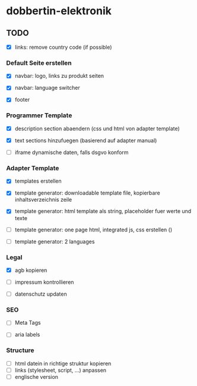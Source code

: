 # dobbertin-elektronik
 
## TODO

- [x] links: remove country code (if possible)

### Default Seite erstellen
- [x] navbar: logo, links zu produkt seiten
- [x] navbar: language switcher
- [x] footer


### Programmer Template
- [x] description section abaendern (css und html von adapter template)
- [x] text sections hinzufuegen (basierend auf adapter manual)
- [ ] iframe dynamische daten, falls dsgvo konform


### Adapter Template
- [x] templates erstellen
- [x] template generator: downloadable template file, kopierbare inhaltsverzeichnis zeile
- [x] template generator: html template als string, placeholder fuer werte und texte
- [ ] template generator: one page html, integrated js, css erstellen ()
- [ ] template generator: 2 languages


### Legal
- [x] agb kopieren
- [ ] impressum kontrollieren
- [ ] datenschutz updaten


### SEO
- [ ] Meta Tags 
- [ ] aria labels


### Structure
- [ ] html datein in richtige struktur kopieren
- [ ] links (stylesheet, script, ...) anpassen
- [ ] englische version
